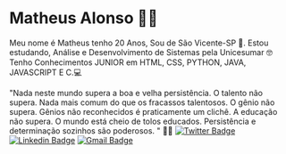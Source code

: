# Matheus Alonso :man_technologist:
Meu nome é Matheus tenho 20 Anos, Sou de São Vicente-SP 🌃.
Estou estudando, Análise e Desenvolvimento de Sistemas pela Unicesumar 🤓
Tenho Conhecimentos JUNIOR em HTML, CSS, PYTHON, JAVA, JAVASCRIPT E C.💻

"Nada neste mundo supera a boa e velha persistência. O talento não supera.
Nada mais comum do que os fracassos talentosos. 
O gênio não supera. Gênios não reconhecidos é praticamente um clichê. 
A educação não supera. O mundo está cheio de tolos educados. Persistência e determinação sozinhos são poderosos. " 🌠🌠
[![Twitter Badge](https://img.shields.io/badge/-@matheus15255-6633cc?style=flat-square&labelColor=6633cc&logo=twitter&logoColor=white&link=https://twitter.com/matheus15255)](https://twitter.com/matheus15255) 
[![Linkedin Badge](https://img.shields.io/badge/-Matheus%20Alonso-6633cc?style=flat-square&logo=Linkedin&logoColor=white&link=https://www.linkedin.com/in/diego-schell-fernandes/)](https://www.linkedin.com/in/matheus-alonso-santos/) 
[![Gmail Badge](https://img.shields.io/badge/-matheus_d.a.s@hotmail.com-6633cc?style=flat-square&logo=Gmail&logoColor=white&link=mailto:matheus_d.a.s@hotmail.com)](mailto:matheus_d.a.s@hotmail.com)
